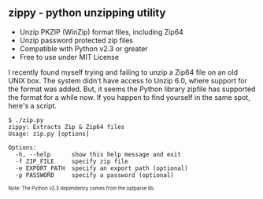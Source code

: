 zippy - python unzipping utility 
--------------------------------

- Unzip PKZIP (WinZip) format files, including Zip64
- Unzip password protected zip files
- Compatible with Python v2.3 or greater
- Free to use under MIT License

I recently found myself trying and failing to unzip a Zip64 file on an old UNIX box. The system didn't have access to Unzip 6.0, where support for the format was added. But, it seems the Python library zipfile has supported the format for a while now. If you happen to find yourself in the same spot, here's a script.

    $ ./zip.py
    zippy: Extracts Zip & Zip64 files
    Usage: zip.py [options]
    
    Options:
      -h, --help      show this help message and exit
      -f ZIP_FILE     specify zip file
      -e EXPORT_PATH  specify an export path (optional)
      -p PASSWORD     specify a password (optional)

<sub><sup>Note: The Python v2.3 dependency comes from the optparse lib.</sup></sub>
